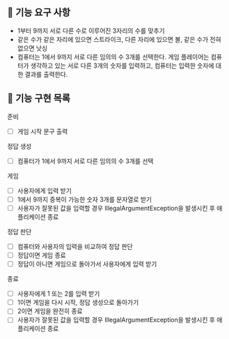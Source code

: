 ## 🚀 기능 요구 사항

- 1부터 9까지 서로 다른 수로 이루어진 3자리의 수를 맞추기
- 같은 수가 같은 자리에 있으면 스트라이크, 다른 자리에 있으면 볼, 같은 수가 전혀 없으면 낫싱
- 컴퓨터는 1에서 9까지 서로 다른 임의의 수 3개를 선택한다. 
게임 플레이어는 컴퓨터가 생각하고 있는 서로 다른 3개의 숫자를 입력하고, 컴퓨터는 입력한 숫자에 대한 결과를 출력한다.

## 🚀 기능 구현 목록

준비
- [ ] 게임 시작 문구 출력

정답 생성
- [ ] 컴퓨터가 1에서 9까지 서로 다른 임의의 수 3개를 선택

게임
- [ ] 사용자에게 입력 받기
- [ ] 1에서 9까지 중복이 가능한 숫자 3개를 문자열로 받기
- [ ] 사용자가 잘못된 값을 입력할 경우 IllegalArgumentException을 발생시킨 후 애플리케이션 종료

정답 판단
- [ ] 컴퓨터와 사용자의 입력을 비교하여 정답 판단
- [ ] 정답이면 게임 종료
- [ ] 정답이 아니면 게임으로 돌아가서 사용자에게 입력 받기

종료
- [ ] 사용자에게 1 또는 2를 입력 받기
- [ ] 1이면 게임을 다시 시작, 정답 생성으로 돌아가기
- [ ] 2이면 게임을 완전히 종료
- [ ] 사용자가 잘못된 값을 입력할 경우 IllegalArgumentException을 발생시킨 후 애플리케이션 종료
